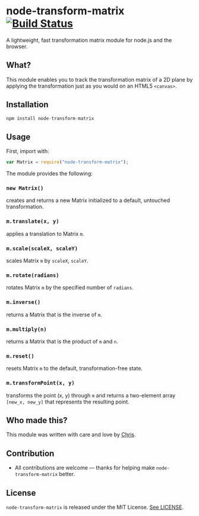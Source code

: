 # node-transform-matrix [![Build Status](https://travis-ci.org/chrisaljoudi/Queue.svg?branch=master)](https://travis-ci.org/chrisaljoudi/node-transform-matrix)
A lightweight, fast transformation matrix module for node.js and the browser.

## What?

This module enables you to track the transformation matrix of a 2D plane by applying the transformation just as you would on an HTML5 `<canvas>`.

## Installation

```javascript
npm install node-transform-matrix
```

## Usage

First, import with:

```javascript
var Matrix = require("node-transform-matrix");
```

The module provides the following:

### `new Matrix()`
creates and returns a new Matrix initialized to a default, untouched transformation.
### `m.translate(x, y)`
applies a translation to Matrix `m`.
### `m.scale(scaleX, scaleY)`
scales Matrix `m` by `scaleX`, `scaleY`.
### `m.rotate(radians)`
rotates Matrix `m` by the specified number of `radians`.
### `m.inverse()`
returns a Matrix that is the inverse of `m`.
### `m.multiply(n)`
returns a Matrix that is the product of `m` and `n`.
### `m.reset()`
resets Matrix `m` to the default, transformation-free state.
### `m.transformPoint(x, y)`
transforms the point (x, y) through `m` and returns a two-element array `[new_x, new_y]` that represents the resulting point.

## Who made this?

This module was written with care and love by [Chris](https://chrismatic.io/).

## Contribution

* All contributions are welcome — thanks for helping make `node-transform-matrix` better.

## License

`node-transform-matrix` is released under the MIT License. [See LICENSE](LICENSE).
